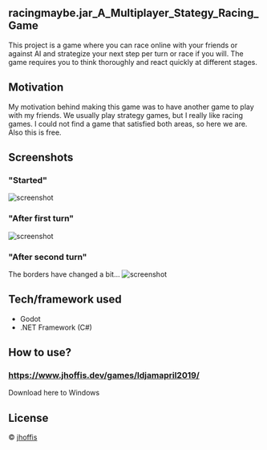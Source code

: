 ## racingmaybe.jar_A_Multiplayer_Stategy_Racing_Game
This project is a game where you can race online with your friends or against AI and strategize your next step per turn or race if you will.
The game requires you to think thoroughly and react quickly at different stages.

## Motivation
My motivation behind making this game was to have another game to play with my friends. We usually play strategy games,
but I really like racing games. I could not find a game that satisfied both areas, so here we are. Also this is free.

## Screenshots
### "Started"
![screenshot](https://www.jhoffis.dev/pics/ldjam440.png)
### "After first turn"
![screenshot](https://www.jhoffis.dev/pics/ldjam441.png)
### "After second turn"
The borders have changed a bit...
![screenshot](https://www.jhoffis.dev/pics/ldjam442.png)

## Tech/framework used
- Godot
- .NET Framework (C#)

## How to use?
### https://www.jhoffis.dev/games/ldjamapril2019/
Download here to Windows

## License
© [jhoffis]()
